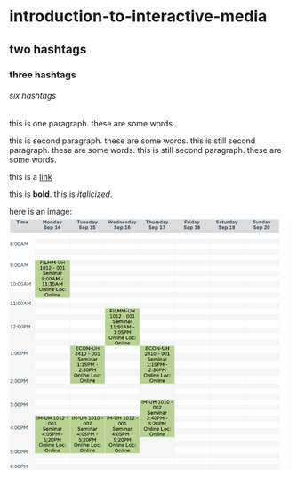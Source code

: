 # introduction-to-interactive-media
## two hashtags
### three hashtags
###### six hashtags

this is one paragraph. these are some words.

this is second paragraph. these are some words.
this is still second paragraph. these are some words.
this is still second paragraph. these are some words.

this is a [link](https://youtube.com)

this is **bold**. this is *italicized*.

here is an image:
![](september8/schedule.png)
